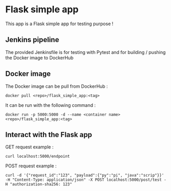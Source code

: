 # Flask simple app

This app is a Flask simple app for testing purpose !

## Jenkins pipeline
The provided Jenkinsfile is for testing with Pytest and for building / pushing the Docker image to DockerHub

## Docker image
The Docker image can be pull from DockerHub :
```
docker pull <repo>/flask_simple_app:<tag>
```
It can be run with the following command :
```
docker run -p 5000:5000 -d --name <container name> <repo>/flask_simple_app:<tag>
```

## Interact with the Flask app
GET request example :
```
curl localhost:5000/endpoint
```
POST request example :
```
curl -d '{"request_id":"123", "payload":{"py":"pi", "java":"scrip"}}' -H "Content-Type: application/json" -X POST localhost:5000/post/test -H "authorization-sha256: 123"
```